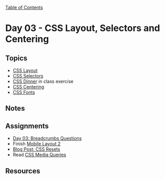 [Table of Contents](/README.md)

# Day 03 - CSS Layout, Selectors and Centering

## Topics
* [CSS Layout](/units/css-layout/README.md)
* [CSS Selectors](/units/css-selectors/README.md)
* [CSS Dinner](http://flukeout.github.io/) in class exercise
* [CSS Centering](/units/css-centering/README.md)
* [CSS Fonts](https://developers.google.com/fonts/docs/getting_started)

## Notes
<!-- More detailed notes from class, including whiteboard photos etc -->

<!-- ## Code
[Code we wrote in class today](https://github.com/TIY-Austin-Front-End-Engineering/Curriculum/tree/master/notes/day-03/examples) -->

## Assignments
* [Day 03: Breadcrumbs Questions](https://online.theironyard.com/library/paths/115/units/377/assignments/644)
* Finish [Mobile Layout 2](https://online.theironyard.com/library/paths/115/units/377/assignments/649)
* [Blog Post: CSS Resets](https://online.theironyard.com/library/paths/115/units/377/assignments/645)
* Read [CSS Media Queries](/units/css-media-queries)

## Resources
